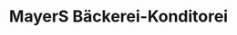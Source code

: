 ---
title: "MayerS Bäckerei-Konditorei"
url: /geislingen-an-der-steige/mayers-baeckerei-konditorei-eybstrasse/
shop: Bäckerei
---